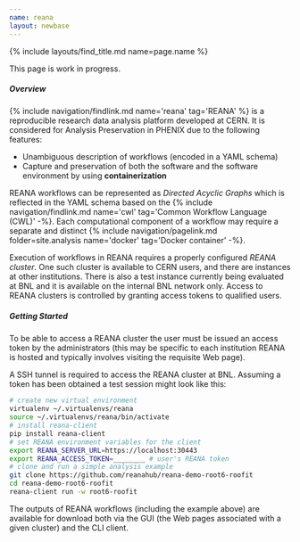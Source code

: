 ```yaml
---
name: reana
layout: newbase
---
```

{% include layouts/find_title.md name=page.name %}

This page is work in progress.

##### Overview
{% include navigation/findlink.md name='reana' tag='REANA' %} is a reproducible research data analysis platform developed at CERN.
It is considered for Analysis Preservation in PHENIX due to the following features:

* Unambiguous description of workflows (encoded in a YAML schema)
* Capture and preservation of both the software and the software environment by using **containerization**

REANA workflows can be represented as *Directed Acyclic Graphs* which is reflected in the YAML schema based on the 
{% include navigation/findlink.md name='cwl' tag='Common Workflow Language (CWL)' -%}. Each computational component
of a workflow may require a separate and distinct
{% include navigation/pagelink.md folder=site.analysis name='docker' tag='Docker container' -%}.

Execution of workflows in REANA requires a properly configured *REANA cluster*.
One such cluster is available to CERN users, and there are instances at other institutions.
There is also a test instance currently being evaluated at BNL and it is available on the internal BNL network only.
Access to REANA clusters is controlled by granting access tokens to qualified users.

##### Getting Started
To be able to access a REANA cluster the user must be issued an access token by the administrators
(this may be specific to each institution REANA is hosted and typically involves visiting the requisite Web page).

A SSH tunnel is required to access the REANA cluster at BNL. Assuming a token has been obtained
a test session might look like this:
```bash
# create new virtual environment
virtualenv ~/.virtualenvs/reana
source ~/.virtualenvs/reana/bin/activate
# install reana-client
pip install reana-client
# set REANA environment variables for the client
export REANA_SERVER_URL=https://localhost:30443
export REANA_ACCESS_TOKEN=________ # user's REANA token
# clone and run a simple analysis example
git clone https://github.com/reanahub/reana-demo-root6-roofit
cd reana-demo-root6-roofit
reana-client run -w root6-roofit
```
The outputs of REANA workflows (including the example above) are available
for download both via the GUI (the Web pages associated with a given cluster)
and the CLI client.
